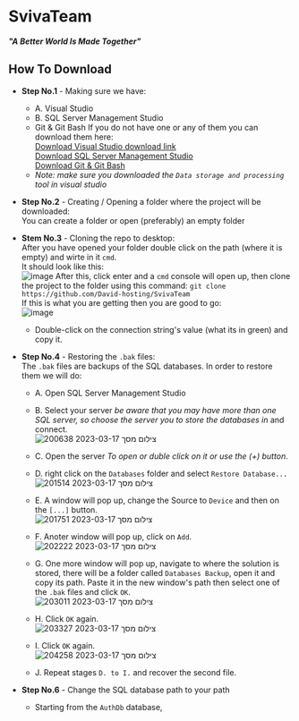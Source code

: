 SvivaTeam
=========

_**"A Better World Is Made Together"**_

## How To Download ##
- **Step No.1** - Making sure we have:<br>
  - A. Visual Studio
  - B. SQL Server Management Studio
  - Git & Git Bash
  If you do not have one or any of them you can download them here:<br>
  [Download Visual Studio download link][1]<br>
  [Download SQL Server Management Studio][2]<br>
  [Download Git & Git Bash][3]
  * _Note: make sure you downloaded the `Data storage and processing` tool in visual studio_
- **Step No.2** - Creating / Opening a folder where the project will be downloaded:<br>
  You can create a folder or open (preferably) an empty folder
- **Stem No.3** - Cloning the repo to desktop:<br>
  After you have opened your folder double click on the path (where it is empty) and wirte in it `cmd`.<br>
  It should look like this:<br>
  ![image](https://user-images.githubusercontent.com/67858186/225978346-4a03f0f6-393f-441c-ae4a-3e6766f0b1d1.png)
  After this, click enter and a `cmd` console will open up, then clone the project to the folder using this command: `git clone https://github.com/David-hosting/SvivaTeam`<br>
  If this is what you are getting then you are good to go:<br>
  ![image](https://user-images.githubusercontent.com/67858186/225978734-1c2d8e24-f1c1-493f-ac7b-282c08995268.png)
  - Double-click on the connection string's value (what its in green) and copy it.
- **Step No.4** - Restoring the `.bak` files:<br>
  The `.bak` files are backups of the SQL databases. In order to restore them we will do:
  - A. Open SQL Server Management Studio
  - B. Select your server _be aware that you may have more than one SQL server, so choose the server you to store the databases in_ and connect.<br>
   ![צילום מסך 2023-03-17 200638](https://user-images.githubusercontent.com/67858186/225984836-3fe89a42-170b-499d-953d-f47f70bda18b.png)

  - C. Open the server _To open or duble click on it or use the (+) button_.
  - D. right click on the `Databases` folder and select `Restore Database...` <br>
  ![צילום מסך 2023-03-17 201514](https://user-images.githubusercontent.com/67858186/225985950-d828f930-0c9a-43ed-a5d3-78477194ebe0.png)
  - E. A window will pop up, change the Source to `Device` and then on the `[...]` button.<br>
  ![צילום מסך 2023-03-17 201751](https://user-images.githubusercontent.com/67858186/225986500-8d646dcd-cca3-416c-a809-168b29cb275b.png)
  - F. Anoter window will pop up, click on `Add`.<br>
    ![צילום מסך 2023-03-17 202222](https://user-images.githubusercontent.com/67858186/225987369-2452d1f2-87a3-4286-936e-1e768fdbb0d9.png)
  - G. One more window will pop up, navigate to where the solution is stored, there will be a folder called `Databases Backup`, open it and copy its path. Paste it in the new window's path then select one of the `.bak` files and click `OK`.<br>
  ![צילום מסך 2023-03-17 203011](https://user-images.githubusercontent.com/67858186/225988794-2498ee35-c4a7-4ec9-8e10-897c87e9ca48.png)
  - H. Click `OK` again.<br>
  ![צילום מסך 2023-03-17 203327](https://user-images.githubusercontent.com/67858186/225991283-0796a14f-58e6-4ee5-8c12-551fa356b24f.png)
  - I. Click `OK` again.<br>
    ![צילום מסך 2023-03-17 204258](https://user-images.githubusercontent.com/67858186/225991434-f6e8bd2b-489c-4ab5-9dcf-f44bbf439761.png)
  - J. Repeat stages `D. to I.` and recover the second file.
- **Step No.6** - Change the SQL database path to your path
  - Starting from the `AuthDb` database, 

    
  
 

  [1]: https://visualstudio.microsoft.com/downloads/
  [2]: https://learn.microsoft.com/en-us/sql/ssms/download-sql-server-management-studio-ssms?view=sql-server-ver16
  [3]: https://git-scm.com/downloads
